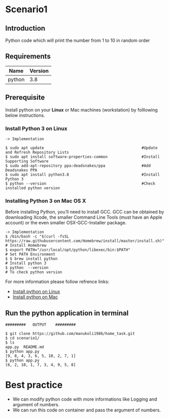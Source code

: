# Scenario1

## Introduction 

Python code which will print the number from 1 to 10 in random order

<!--- BEGIN_TF_DOCS --->

## Requirements

| Name | Version |
|------|---------|
| python | 3.8 |

## Prerequisite

Install python on your <b>Linux</b> or </b>Mac</b> machines (workstation) by folllowing below instructions.

### Install Python 3 on Linux

```
-> Implementation

$ sudo apt update  				                            #Update and Refresh Repository Lists
$ sudo apt install software-properties-common	            #Install Supporting Software
$ sudo add-apt-repository ppa:deadsnakes/ppa	            #Add Deadsnakes PPA
$ sudo apt install python3.8 		        	            #Install Python 3
$ python --version				                            #Check installed python version

```
### Installing Python 3 on Mac OS X

Before installing Python, you’ll need to install GCC. GCC can be obtained by downloading Xcode, the smaller Command Line Tools (must have an Apple account) or the even smaller OSX-GCC-Installer package.

```
-> Implementation
$ /bin/bash -c "$(curl -fsSL https://raw.githubusercontent.com/Homebrew/install/master/install.sh)"     # Install Homebrew
$ export PATH="/usr/local/opt/python/libexec/bin:$PATH"                                                 # Set PATH Environment
$ $ brew install python                                                                                 # Install python 3
$ python  --version                                                                                    # To check python version

```

For more information please follow refrence links:
* [Install python on Linux](https://phoenixnap.com/kb/how-to-install-python-3-ubuntu)
* [Install python on Mac](https://realpython.com/installing-python/#how-to-install-python-on-macos)

## Run the python application in terminal

```
#########   OUTPUT    #########

$ git clone https://github.com/manukoli1986/home_task.git
$ cd scenario1/
$ ls
app.py  README.md
$ python app.py 
[9, 8, 4, 3, 6, 5, 10, 2, 7, 1]
$ python app.py 
[6, 2, 10, 1, 7, 3, 4, 9, 5, 8]
```

# Best practice
- We can modify python code with more informations like Logging  and argument of numbers. 
- We can run this code on container and pass the argument of numbers.
